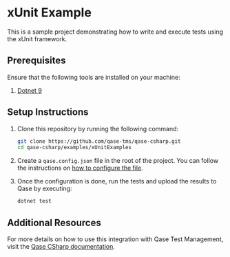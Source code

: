 # xUnit Example

This is a sample project demonstrating how to write and execute tests using the xUnit framework.

## Prerequisites

Ensure that the following tools are installed on your machine:

1. [Dotnet 9](https://dotnet.microsoft.com/en-us/download/dotnet/9.0)

## Setup Instructions

1. Clone this repository by running the following command:
   ```bash
   git clone https://github.com/qase-tms/qase-csharp.git
   cd qase-csharp/examples/xUnitExamples
   ```

2. Create a `qase.config.json` file in the root of the project. You can follow the instructions
   on [how to configure the file](https://github.com/qase-tms/qase-java/tree/main/qase-java-commons#readme).

3. Once the configuration is done, run the tests and upload the results to Qase by executing:
   ```bash
   dotnet test
   ```

## Additional Resources

For more details on how to use this integration with Qase Test Management, visit
the [Qase CSharp documentation](https://github.com/qase-tms/qase-csharp).
